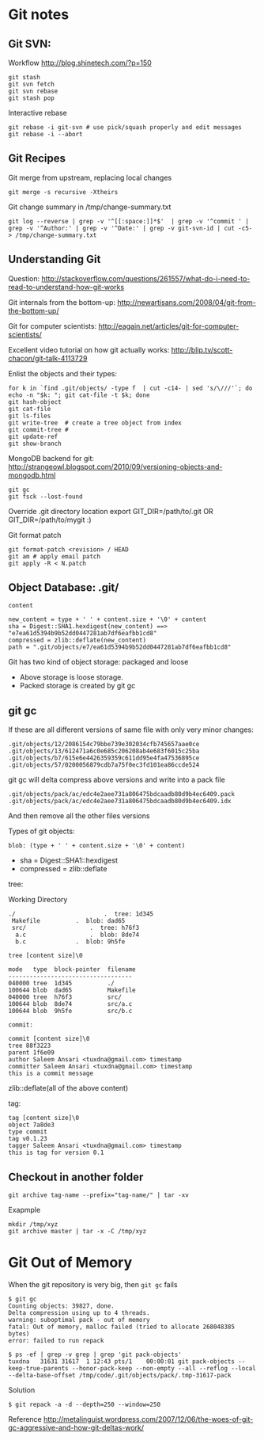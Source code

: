 # Git notes

## Git SVN:

Workflow <http://blog.shinetech.com/?p=150>

    git stash
    git svn fetch
    git svn rebase
    git stash pop

Interactive rebase

    git rebase -i git-svn # use pick/squash properly and edit messages
    git rebase -i --abort

## Git Recipes

Git merge from upstream, replacing local changes

    git merge -s recursive -Xtheirs

Git change summary in /tmp/change-summary.txt

    git log --reverse | grep -v '^[[:space:]]*$'  | grep -v '^commit ' | grep -v '^Author:' | grep -v '^Date:' | grep -v git-svn-id | cut -c5- > /tmp/change-summary.txt

## Understanding Git

Question: <http://stackoverflow.com/questions/261557/what-do-i-need-to-read-to-understand-how-git-works>


Git internals from the bottom-up: <http://newartisans.com/2008/04/git-from-the-bottom-up/>

Git for computer scientists: <http://eagain.net/articles/git-for-computer-scientists/>

Excellent video tutorial on how git actually works: <http://blip.tv/scott-chacon/git-talk-4113729>

Enlist the objects and their types:

    for k in `find .git/objects/ -type f  | cut -c14- | sed 's/\///'`; do echo -n "$k: "; git cat-file -t $k; done
    git hash-object
    git cat-file
    git ls-files
    git write-tree  # create a tree object from index
    git commit-tree #
    git update-ref
    git show-branch
    

MongoDB backend for git: <http://strangeowl.blogspot.com/2010/09/versioning-objects-and-mongodb.html>

    git gc
    git fsck --lost-found
    
Override .git directory location
    export GIT_DIR=/path/to/.git  OR GIT_DIR=/path/to/mygit :)
    

Git format patch

    git format-patch <revision> / HEAD
    git am # apply email patch
    git apply -R < N.patch



## Object Database: .git/

    content

    new_content = type + ' ' + content.size + '\0' + content
    sha = Digest::SHA1.hexdigest(new_content) ==> "e7ea61d5394b9b52dd0447281ab7df6eafbb1cd8"
    compressed = zlib::deflate(new_content)
    path = ".git/objects/e7/ea61d5394b9b52dd0447281ab7df6eafbb1cd8"
    
Git has two kind of object storage: packaged and loose
 * Above storage is loose storage.
 * Packed storage is created by git gc

## git gc

If these are all different versions of same file with only very minor changes:

    .git/objects/12/2086154c79bbe739e302034cfb745657aae0ce
    .git/objects/13/612471a6c0e685c206208ab4e683f6015c25ba
    .git/objects/b7/615e6e4426359359c611dd95e4fa47536895ce
    .git/objects/57/0200056879cdb7a75f0ec3fd101ea86ccde524
    
git gc will delta compress above versions and write into a pack file

    .git/objects/pack/ac/edc4e2aee731a806475bdcaadb80d9b4ec6409.pack
    .git/objects/pack/ac/edc4e2aee731a806475bdcaadb80d9b4ec6409.idx
    
And then remove all the other files versions


Types of git objects:

    blob: (type + ' ' + content.size + '\0' + content)

 * sha = Digest::SHA1::hexdigest
 * compressed = zlib::deflate

tree:

Working Directory

    ./                         .  tree: 1d345
     Makefile		   .  blob: dad65
     src/		      	   .  tree: h76f3
      a.c		      	   .  blob: 8de74
      b.c			   .  blob: 9h5fe
    
    tree [content size]\0
    
    mode   type  block-pointer  filename
    -----------------------------------
    040000 tree  1d345          ./
    100644 blob  dad65          Makefile
    040000 tree  h76f3          src/
    100644 blob  8de74          src/a.c
    100644 blob  9h5fe          src/b.c
    
    commit:
    
    commit [content size]\0
    tree 88f3223
    parent 1f6e09
    author Saleem Ansari <tuxdna@gmail.com> timestamp
    committer Saleem Ansari <tuxdna@gmail.com> timestamp
    this is a commit message
    
zlib::deflate(all of the above content)


tag:
	 
    tag [content size]\0
    object 7a8de3
    type commit
    tag v0.1.23
    tagger Saleem Ansari <tuxdna@gmail.com> timestamp
    this is tag for version 0.1
    

## Checkout in another folder

    git archive tag-name --prefix="tag-name/" | tar -xv

Exapmple

    mkdir /tmp/xyz
    git archive master | tar -x -C /tmp/xyz


# Git Out of Memory

When the git repository is very big, then `git gc` fails

    $ git gc
    Counting objects: 39827, done.
    Delta compression using up to 4 threads.
    warning: suboptimal pack - out of memory  
    fatal: Out of memory, malloc failed (tried to allocate 268048385 bytes)
    error: failed to run repack

    $ ps -ef | grep -v grep | grep 'git pack-objects'
    tuxdna   31631 31617  1 12:43 pts/1    00:00:01 git pack-objects --keep-true-parents --honor-pack-keep --non-empty --all --reflog --local --delta-base-offset /tmp/code/.git/objects/pack/.tmp-31617-pack

Solution

    $ git repack -a -d --depth=250 --window=250

Reference <http://metalinguist.wordpress.com/2007/12/06/the-woes-of-git-gc-aggressive-and-how-git-deltas-work/>
